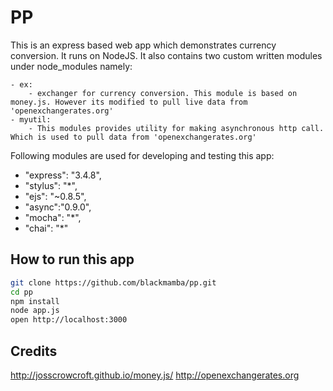 PP
=========

This is an express based web app which demonstrates currency conversion. It runs on NodeJS. It also contains two custom written modules under node_modules namely:

    - ex: 
        - exchanger for currency conversion. This module is based on money.js. However its modified to pull live data from 'openexchangerates.org'
    - myutil: 
        - This modules provides utility for making asynchronous http call. Which is used to pull data from 'openexchangerates.org'


Following modules are used for developing and testing this app:
   - "express": "3.4.8",
   - "stylus": "*",
   - "ejs": "~0.8.5",
   - "async":"0.9.0",
   - "mocha": "*",
   - "chai": "*"


How to run this app
--------------

```sh
git clone https://github.com/blackmamba/pp.git
cd pp
npm install
node app.js
open http://localhost:3000
```

Credits
--------------
http://josscrowcroft.github.io/money.js/
http://openexchangerates.org
